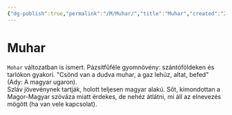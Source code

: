 ```yaml
---
{"dg-publish":true,"permalink":"/M/Muhar/","title":"Muhar","created":"2023-12-28T09:06","updated":"2024-10-25T23:33"}
---
```



# Muhar

`Mohar` változatban is ismert. Pázsitfűféle gyomnövény: szántóföldeken és tarlókon gyakori. "Csönd van a dudva muhar, a gaz lehúz, altat, befed" (Ady: A magyar ugaron).  
Szláv jövevénynek tartják, holott teljesen magyar alakú. Sőt, kimondottan a Magor-Magyar szóváza miatt érdekes, de nehéz átlátni, mi áll az elnevezés mögött (ha van vele kapcsolat).  
